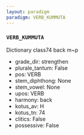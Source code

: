 ```yaml
---
layout: paradigm
paradigm: VERB_KUMMUTA
---
```

### ` VERB_KUMMUTA `

Dictionary class74 back m~p 
* grade_dir: strengthen
* plurale_tantum: False
* pos: VERB
* stem_diphthong: None
* stem_vowel: None
* upos: VERB
* harmony: back
* kotus_av: H
* kotus_tn: 74
* clitics: False
* possessive: False
